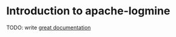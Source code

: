 # Introduction to apache-logmine

TODO: write [great documentation](http://jacobian.org/writing/great-documentation/what-to-write/)
